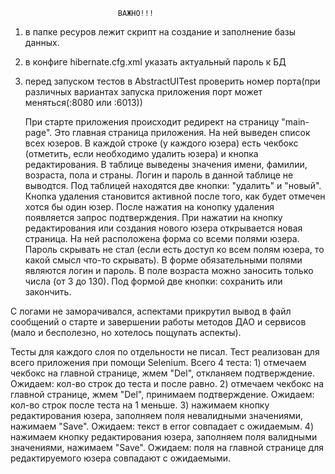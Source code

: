 							ВАЖНО!!!
							
1) в папке ресуров лежит скрипт на создание и заполнение базы данных. 
2) в конфиге hibernate.cfg.xml указать актуальный пароль к БД
3) перед запуском тестов в AbstractUITest проверить номер порта(при различных вариантах запуска приложения порт может меняться(:8080 или 	:6013))	
		
	При старте приложения происходит редирект на страницу "main-page". Это главная страница приложения.	
На ней выведен список всех юзеров. В каждой строке (у каждого юзера) есть чекбокс (отметить, если необходимо удалить юзера) и
кнопка редактирования. В таблице выведены значения имени, фамилии, возраста, пола и страны. Логин и пароль в данной таблице не выводтся.
	Под таблицей находятся две кнопки: "удалить" и "новый". 
	Кнопка удаления становится активной после того, как будет отмечен хотся бы один юзер. После нажатия на конопку удаления появляется запрос подтверждения.
	При нажатии на кнопку редактирования или создания нового юзера открывается новая страница. На ней расположена форма со всеми
полями юзера. Пароль скрывать не стал (если есть доступ ко всем полям юзера, то какой смысл что-то скрывать). В форме обязательными полями
являются логин и пароль. В поле возраста можно заносить только числа (от 3 до 130). Под формой две кнопки: сохранить или закончить.
	
	
С логами не заморачивался, аспектами прикрутил вывод в файл сообщений о старте и завершении работы методов ДАО и сервисов (мало и
бесполезно, но хотелось пощупать аспекты).

Тесты для каждого слоя по отдельности не писал. Тест реализован для всего приложения при помощи Selenium.
Всего 4 теста:
	1) отмечаем чекбокс на главной странице, жмем "Del", откланяем подтверждение. Ожидаем: кол-во строк до теста и после равно.
	2) отмечаем чекбокс на главной странице, жмем "Del", принимаем подтверждение. Ожидаем: кол-во строк после теста на 1 меньше.
	3) нажимаем кнопку редактирования юзера, заполняем поля невалидными значениями, нажимаем "Save". Ожидаем: текст в error совпадает с 	ожидаемым.
	4) нажимаем кнопку редактирования юзера, заполняем поля валидными значениями, нажимаем "Save". Ожидаем: поля на главной странице для 	редактируемого юзера совпадают с ожидаемыми.
